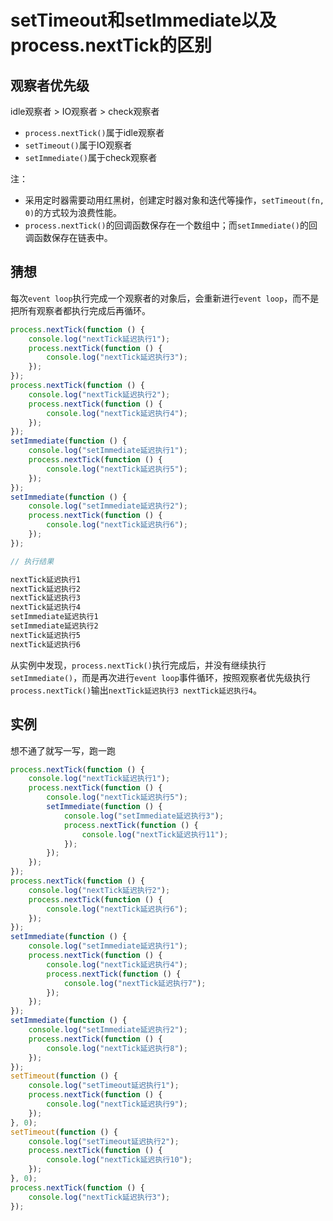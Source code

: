 # setTimeout和setImmediate以及process.nextTick的区别

## 观察者优先级

idle观察者 > IO观察者 > check观察者

- `process.nextTick()`属于idle观察者
- `setTimeout()`属于IO观察者
- `setImmediate()`属于check观察者

注：

- 采用定时器需要动用红黑树，创建定时器对象和迭代等操作，`setTimeout(fn, 0)`的方式较为浪费性能。
- `process.nextTick()`的回调函数保存在一个数组中；而`setImmediate()`的回调函数保存在链表中。

## 猜想

每次`event loop`执行完成一个观察者的对象后，会重新进行`event loop`，而不是把所有观察者都执行完成后再循环。

```javascript
process.nextTick(function () {
    console.log("nextTick延迟执行1");
    process.nextTick(function () {
        console.log("nextTick延迟执行3");
    });
});
process.nextTick(function () {
    console.log("nextTick延迟执行2");
    process.nextTick(function () {
        console.log("nextTick延迟执行4");
    });
});
setImmediate(function () {
    console.log("setImmediate延迟执行1");
    process.nextTick(function () {
        console.log("nextTick延迟执行5");
    });
});
setImmediate(function () {
    console.log("setImmediate延迟执行2");
    process.nextTick(function () {
        console.log("nextTick延迟执行6");
    });
});

// 执行结果

nextTick延迟执行1
nextTick延迟执行2
nextTick延迟执行3
nextTick延迟执行4
setImmediate延迟执行1
setImmediate延迟执行2
nextTick延迟执行5
nextTick延迟执行6
```

从实例中发现，`process.nextTick()`执行完成后，并没有继续执行`setImmediate()`，而是再次进行`event loop`事件循环，按照观察者优先级执行`process.nextTick()`输出`nextTick延迟执行3 nextTick延迟执行4`。

## 实例

想不通了就写一写，跑一跑

```javascript
process.nextTick(function () {
    console.log("nextTick延迟执行1");
    process.nextTick(function () {
        console.log("nextTick延迟执行5");
        setImmediate(function () {
            console.log("setImmediate延迟执行3");
            process.nextTick(function () {
                console.log("nextTick延迟执行11");
            });
        });
    });
});
process.nextTick(function () {
    console.log("nextTick延迟执行2");
    process.nextTick(function () {
        console.log("nextTick延迟执行6");
    });
});
setImmediate(function () {
    console.log("setImmediate延迟执行1");
    process.nextTick(function () {
        console.log("nextTick延迟执行4");
        process.nextTick(function () {
            console.log("nextTick延迟执行7");
        });
    });
});
setImmediate(function () {
    console.log("setImmediate延迟执行2");
    process.nextTick(function () {
        console.log("nextTick延迟执行8");
    });
});
setTimeout(function () {
    console.log("setTimeout延迟执行1");
    process.nextTick(function () {
        console.log("nextTick延迟执行9");
    });
}, 0);
setTimeout(function () {
    console.log("setTimeout延迟执行2");
    process.nextTick(function () {
        console.log("nextTick延迟执行10");
    });
}, 0);
process.nextTick(function () {
    console.log("nextTick延迟执行3");
});
```

